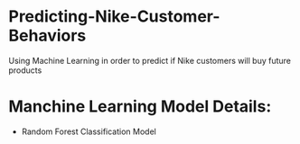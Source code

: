 # Predicting-Nike-Customer-Behaviors

Using Machine Learning in order to predict if Nike customers will buy future products

# Manchine Learning Model Details:

- Random Forest Classification Model
